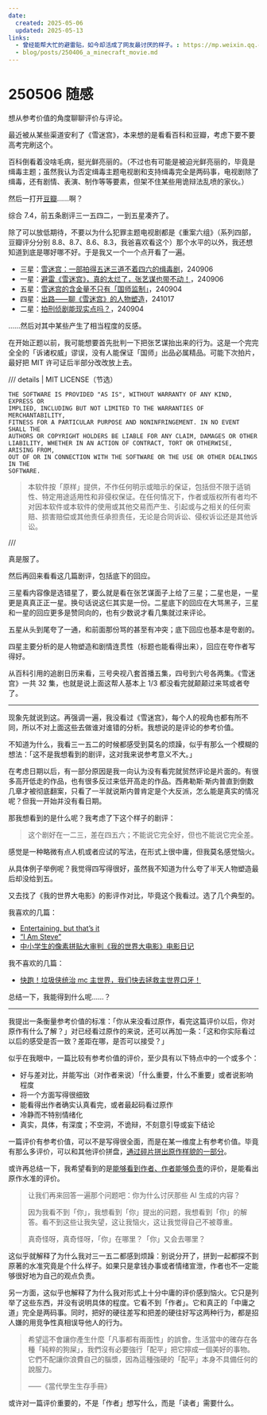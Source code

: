 ```yaml
---
date:
  created: 2025-05-06
  updated: 2025-05-13
links:
  - 曾经能帮大忙的避雷贴，如今却活成了网友最讨厌的样子。: https://mp.weixin.qq.com/s/2uI82JnpoNU-ELq9a2H_-g
  - blog/posts/250406_a_minecraft_movie.md
---
```

# 250506 随感

想从参考价值的角度聊聊评价与评论。

<!-- more -->

最近被从某些渠道安利了《雪迷宫》，本来想的是看看百科和豆瓣，考虑下要不要高考完刷这个。

百科倒看着没啥毛病，挺光鲜亮丽的。（不过也有可能是被迫光鲜亮丽的，毕竟是缉毒主题；虽然我认为否定缉毒主题电视剧和支持缉毒完全是两码事，电视剧除了缉毒，还有剧情、表演、制作等等要素，但架不住某些用诡辩法乱喷的家伙。）

然后一打开[豆瓣](https://movie.douban.com/subject/36354084/)……啊？

综合 7.4，前五条剧评三一五四二，一到五星凑齐了。

除了可以放低期待，不要以为什么犯罪主题电视剧都是《重案六组》（系列四部，豆瓣评分分别 8.8、8.7、8.6、8.3，我爸喜欢看这个）那个水平的以外，我还想知道到底是哪好哪不好。于是我又一个一个点开看了一遍。

- 三星：[雪迷宫：一部拍得五迷三道不着四六的缉毒剧](https://movie.douban.com/review/16166512/)，240906
- 一星：[避雷《雪迷宫》，真的太烂了，张艺谋也带不动！](https://movie.douban.com/review/16167214/)，240906
- 五星：[雪迷宫的含金量不只有「国师监制」](https://movie.douban.com/review/16164510/)，240904
- 四星：[出路⸺聊《雪迷宫》的人物塑造](https://movie.douban.com/review/16243847/)，241017
- 二星：[拍刑侦剧能现实点吗？](https://movie.douban.com/review/16163399/)，240904

……然后对其中某些产生了相当程度的反感。

在开始正题以前，我可能想要首先批判一下把张艺谋抬出来的行为。这是一个完完全全的「诉诸权威」谬误，没有人能保证「国师」出品必属精品。可能下次拍片，最好把 MIT 许可证后半部分改改放上去。

/// details | MIT LICENSE（节选）

```plaintext
THE SOFTWARE IS PROVIDED "AS IS", WITHOUT WARRANTY OF ANY KIND, EXPRESS OR
IMPLIED, INCLUDING BUT NOT LIMITED TO THE WARRANTIES OF MERCHANTABILITY,
FITNESS FOR A PARTICULAR PURPOSE AND NONINFRINGEMENT. IN NO EVENT SHALL THE
AUTHORS OR COPYRIGHT HOLDERS BE LIABLE FOR ANY CLAIM, DAMAGES OR OTHER
LIABILITY, WHETHER IN AN ACTION OF CONTRACT, TORT OR OTHERWISE, ARISING FROM,
OUT OF OR IN CONNECTION WITH THE SOFTWARE OR THE USE OR OTHER DEALINGS IN THE
SOFTWARE.
```

> 本软件按「原样」提供，不作任何明示或暗示的保证，包括但不限于适销性、特定用途适用性和非侵权保证。在任何情况下，作者或版权所有者均不对因本软件或本软件的使用或其他交易而产生、引起或与之相关的任何索赔、损害赔偿或其他责任承担责任，无论是合同诉讼、侵权诉讼还是其他诉讼。

///

真是服了。

然后再回来看看这几篇剧评，包括底下的回应。

三星看内容像是选错星了，要么就是看在张艺谋面子上给了三星；二星也是，一星更是真真正正一星。换句话说这仨其实是一份。二星底下的回应在大骂黑子，三星和一星的回应更多是赞同向的，也有少数说才看几集就过来评论。

五星从头到尾夸了一通，和前面那份骂的甚至有冲突；底下回应也基本是夸剧的。

四星主要分析的是人物塑造和剧情连贯性（标题也能看得出来），回应在夸作者写得好。

从百科引用的追剧日历来看，三号央视八套首播五集，四号到六号各两集。《雪迷宫》一共 32 集，也就是说上面这帮人基本上 1/3 都没看完就颠颠过来骂或者夸了。

---

现象先就说到这。再强调一遍，我没看过《雪迷宫》，每个人的视角也都有所不同，所以不对上面这些去做谁对谁错的分析。我想说的是评论的参考价值。

不知道为什么，我看三一五二的时候都感受到莫名的烦躁，似乎有那么一个模糊的想法：「这不是我想看到的剧评，这对我来说参考意义不大。」

在考虑日期以后，有一部分原因是我一向认为没有看完就贸然评论是片面的。有很多高开低走的作品，也有很多反过来低开高走的作品。西弗勒斯·斯内普直到倒数几章才被彻底翻案，只看了一半就说斯内普肯定是个大反派，怎么能是真实的情况呢？但我一开始并没有看日期。

那我想看到的是什么呢？我考虑了下这个样子的剧评：

> 这个剧好在一二三，差在四五六；不能说它完全好，但也不能说它完全差。

感觉是一种略微有点人机或者应试的写法，在形式上很中庸，但我莫名感觉恼火。

从具体例子举例呢？我觉得四写得很好，虽然我不知道为什么夸了半天人物塑造最后却没给到五。

又去找了《我的世界大电影》的影评作对比，毕竟这个我看过。选了几个典型的。

我喜欢的几篇：

- [Entertaining, but that’s it](https://www.imdb.com/review/rw10427573/)
- [“I Am Steve”](https://www.imdb.com/review/rw10430313/)
- [中小学生的像素拼贴大审判《我的世界大电影》电影日记](https://movie.douban.com/review/16632004/)

我不喜欢的几篇：

- [快跑！垃圾侠统治 mc 主世界，我们快去拯救主世界口牙！](https://movie.douban.com/review/16626418/)

总结一下，我能得到什么呢……？

---

我提出一条衡量参考价值的标准：「你从来没看过原作，看完这篇评价以后，你对原作有什么了解？」对已经看过原作的来说，还可以再加一条：「这和你实际看过以后的感受是否一致？差距在哪，是否可以接受？」

似乎在我眼中，一篇比较有参考价值的评价，至少具有以下特点中的一个或多个：

- 好与差对比，并能写出（对作者来说）「什么重要，什么不重要」或者说影响程度
- 将一个方面写得很细致
- 能看得出作者确实认真看完，或者最起码看过原作
- 冷静而不特别情绪化
- 真实，具体，有深度；不空洞，不诡辩，不刻意引导或妄下结论

一篇评价有参考价值，可以不是写得很全面，而是在某一维度上有参考价值。毕竟有那么多评价，可以和其他评价拼盘，[通过碎片拼出原作样貌的一部分](../250505_glow_of_rationality.md)。

或许再总结一下，我希望看到的是[能够看到作者、作者能够负责](https://sspai.com/post/98164)的评价，是能看出原作水准的评价。

> 让我们再来回答一遍那个问题吧：你为什么讨厌那些 AI 生成的内容？
>
> 因为我看不到「你」，我想看到「你」提出的问题，我想看到「你」的解答。看不到这些让我失望，这让我恼火，这让我觉得自己不被尊重。
>
> 真奇怪呀，真奇怪呀，「你」在哪里？「你」又会去哪里？

这似乎就解释了为什么我对三一五二都感到烦躁：别说分开了，拼到一起都探不到原著的水准究竟是个什么样子。如果只是拿钱办事或者情绪宣泄，作者也不一定能够很好地为自己的观点负责。

另一方面，这似乎也解释了为什么我对形式上十分中庸的评价感到恼火。它只是列举了这些东西，并没有说明具体的程度。它看不到「作者」。它和真正的「中庸之道」完全是两码事。同时，把好的硬往差写和把差的硬往好写这两种行为，都是招人嫌的用竞争性真相误导他人的行为。

> 希望這不會讓你產生什麼「凡事都有兩面性」的誤會。生活當中的確存在各種「純粹的狗屎」，我們沒有必要強行「配平」把它擰成一個美好的事物。它們不配讓你浪費自己的腦漿，因為這種強硬的「配平」本身不具備任何的說服力。
>
> ⸺《當代學生生存手冊》

或许对一篇评价重要的，不是「作者」想写什么，而是「读者」需要什么。
